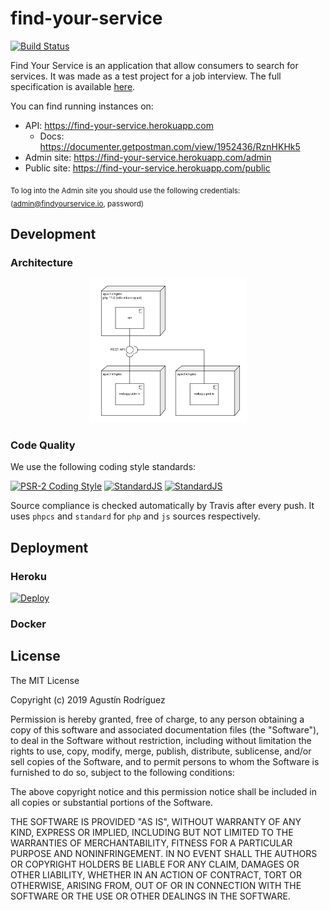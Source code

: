 # find-your-service

[![Build Status](https://travis-ci.com/agurodriguez/find-your-service.svg?branch=master)](https://travis-ci.com/agurodriguez/find-your-service)

Find Your Service is an application that allow consumers to search for services. It was made as a test project for a job interview. The full specification is available [here](docs/FindYourService.com%20-%20Full%202019.pdf).

You can find running instances on:

* API: https://find-your-service.herokuapp.com
  * Docs: https://documenter.getpostman.com/view/1952436/RznHKHk5
* Admin site: https://find-your-service.herokuapp.com/admin 
* Public site: https://find-your-service.herokuapp.com/public

<sub>To log into the Admin site you should use the following credentials: (admin@findyourservice.io, password)</sub>

## Development

### Architecture

<p align="center"><img width="50%" src="docs/diagrams/deployment.png" /></p>

### Code Quality

We use the following coding style standards:

[![PSR-2 Coding Style](https://img.shields.io/badge/api-PSR--2-%234F5D95.svg)](https://www.php-fig.org/psr/psr-2)
[![StandardJS](https://img.shields.io/badge/webapp--admin-StandardJS-%23f1e05a.svg)](https://standardjs.com)
[![StandardJS](https://img.shields.io/badge/webapp--public-StandardJS-%23f1e05a.svg)](https://standardjs.com)


Source compliance is checked automatically by Travis after every push. It uses `phpcs` and `standard` for `php` and `js` sources respectively.

## Deployment

### Heroku

[![Deploy](https://www.herokucdn.com/deploy/button.svg)](https://heroku.com/deploy?template=https://github.com/agurodriguez/find-your-service/tree/master)

### Docker

<!-- TODO -->

## License

The MIT License

Copyright (c) 2019 Agustín Rodríguez

Permission is hereby granted, free of charge, to any person obtaining a copy
of this software and associated documentation files (the "Software"), to deal
in the Software without restriction, including without limitation the rights
to use, copy, modify, merge, publish, distribute, sublicense, and/or sell
copies of the Software, and to permit persons to whom the Software is
furnished to do so, subject to the following conditions:

The above copyright notice and this permission notice shall be included in
all copies or substantial portions of the Software.

THE SOFTWARE IS PROVIDED "AS IS", WITHOUT WARRANTY OF ANY KIND, EXPRESS OR
IMPLIED, INCLUDING BUT NOT LIMITED TO THE WARRANTIES OF MERCHANTABILITY,
FITNESS FOR A PARTICULAR PURPOSE AND NONINFRINGEMENT. IN NO EVENT SHALL THE
AUTHORS OR COPYRIGHT HOLDERS BE LIABLE FOR ANY CLAIM, DAMAGES OR OTHER
LIABILITY, WHETHER IN AN ACTION OF CONTRACT, TORT OR OTHERWISE, ARISING FROM,
OUT OF OR IN CONNECTION WITH THE SOFTWARE OR THE USE OR OTHER DEALINGS IN
THE SOFTWARE.
